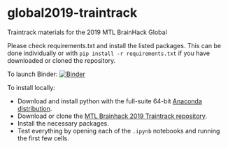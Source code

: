 # global2019-traintrack
Traintrack materials for the 2019 MTL BrainHack Global

Please check requirements.txt and install the listed packages. This can be done individually or with `pip install -r requirements.txt` if you have downloaded or cloned the repository.

To launch Binder: [![Binder](https://mybinder.org/badge_logo.svg)](https://mybinder.org/v2/gh/BrainhackMTL/global2019-traintrack/master)

To install locally:
 - Download and install python with the full-suite 64-bit [Anaconda distribution](https://www.anaconda.com/distribution/).
 - Download or clone the [MTL Brainhack 2019 Traintrack repository](https://github.com/BrainhackMTL/global2019-traintrack).
 - Install the necessary packages.
 - Test everything by opening each of the `.ipynb` notebooks and running the first few cells.
